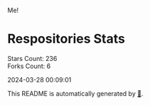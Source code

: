 Me!

# Respositories Stats
Stars Count: 236  
Forks Count: 6

2024-03-28 00:09:01  

This README is automatically generated by [🐰](https://github.com/rnitta/rnitta).
